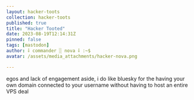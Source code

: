 ```yaml
---
layout: hacker-toots
collection: hacker-toots
published: true
title: "Hacker Tooted"
date: 2023-08-19T12:14:31Z
pinned: false
tags: [mastodon]
author: ⸸ commander ░ nova ⸸ :~$
avatar: /assets/media_attachments/hacker-nova.png

---
```


<p>egos and lack of engagement aside, i do like bluesky for the having your own domain connected to your username without having to host an entire VPS deal</p>



